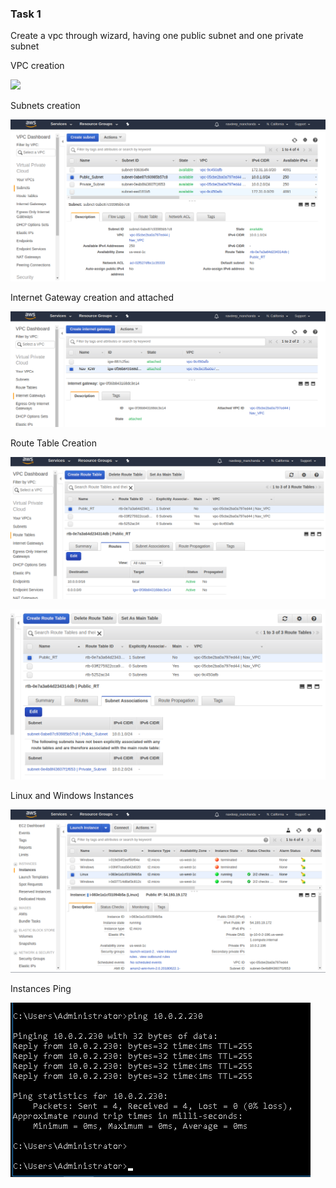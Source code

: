 ### Task 1

Create a vpc through wizard, having one public subnet and one private subnet

VPC creation

![]([https://github.com/navdeepmanchanda/Assignments/blob/master/250618/Media/vpc_creation.png)

Subnets creation

![](https://github.com/navdeepmanchanda/Assignments/blob/master/250618/Media/subnets.png)

Internet Gateway creation and attached

![](https://github.com/navdeepmanchanda/Assignments/blob/master/250618/Media/IGW_creation.png)

Route Table Creation

![](https://github.com/navdeepmanchanda/Assignments/blob/master/250618/Media/Route_table_1.png)

![](https://github.com/navdeepmanchanda/Assignments/blob/master/250618/Media/Route_table_2.png)

Linux and Windows Instances

![](https://github.com/navdeepmanchanda/Assignments/blob/master/250618/Media/Instances.png)

Instances Ping

![](https://github.com/navdeepmanchanda/Assignments/blob/master/250618/Media/Instance_ping.png)
